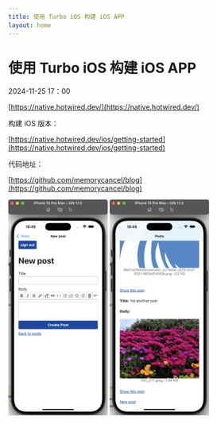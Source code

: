 ```yaml
---
title: 使用 Turbo iOS 构建 iOS APP
layout: home
---
```


# 使用 Turbo iOS 构建 iOS APP

2024-11-25 17：00

[https://native.hotwired.dev/](https://native.hotwired.dev/)

构建 iOS 版本：

[https://native.hotwired.dev/ios/getting-started](https://native.hotwired.dev/ios/getting-started)

代码地址：

[https://github.com/memorycancel/blog](https://github.com/memorycancel/blog)

<img src="../assets/images/2024-11-25/1.png" alt="drawing" width="200"/>
<img src="../assets/images/2024-11-25/2.png" alt="drawing" width="200"/>

